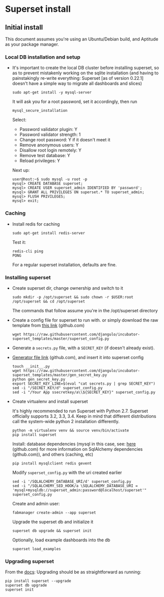 # Superset install

## Initial install

This document assumes you're using an Ubuntu/Debian build, and Aptitude as your package manager.

### Local DB installation and setup

 - It's important to create the local DB cluster before installing superset, so as to prevent mistakenly working on the sqlite installation (and having to painstakingly re-write everything: Superset [as of version 0.22.1] doesn't have a simple way to migrate all dashboards and slices)

    ```
    sudo apt-get install -y mysql-server
    ```
    It will ask you for a root password, set it accordingly, then run
    ```
    mysql_secure_installation
    ```
    Select:
    - Password validator plugin: Y
    - Password validator strength: 1
    - Change root password: Y if it doesn't meet it
    - Remove anonymous users: Y
    - Disallow root login remotely: Y
    - Remove test database: Y
    - Reload privileges: Y

    Next up:
    ```
    user@host:~$ sudo mysql -u root -p
    mysql> CREATE DATABASE superset;
    mysql> CREATE USER superset_admin IDENTIFIED BY 'password';
    mysql> GRANT ALL PRIVILEGES ON superset.* TO superset_admin;
    mysql> FLUSH PRIVILEGES;
    mysql> exit;
    ```

### Caching

 - Install redis for caching

    ```
    sudo apt-get install redis-server
    ```

    Test it:

    ```
    redis-cli ping
    PONG
    ```

    For a regular superset installation, defaults are fine.

### Installing superset

 - Create superset dir, change ownership and switch to it

    ```
    sudo mkdir -p /opt/superset && sudo chown -r $USER:root /opt/superset && cd /opt/superset
    ```

    The commands that follow assume you're in the /opt/superset directory

 - Create a config file for superset to run with. or simply download the raw template from [this link](https://github.com/djangulo/incubator-superset_templates/blob/master/superset_config.py) (github.com)

    ```
    wget https://raw.githubusercontent.com/djangulo/incubator-superset_templates/master/superset_config.py
    ```

- Generate a `secrets.py` file, with a `SECRET_KEY` (if doesn't already exist).
- [Generator file link](https://github.com/djangulo/incubator-superset_templates/blob/master/gen_secret_key.py) (github.com), and insert it into superset config

    ```
    touch __init__.py
    wget https://raw.githubusercontent.com/djangulo/incubator-superset_templates/master/gen_secret_key.py
    python gen_secret_key.py
    export SECRET_KEY_LINE=$(eval "cat secrets.py | grep SECRET_KEY")
    sed -i "/SECRET_KEY/d" superset_config.py
    sed -i "/Your App ssecretkey/a\\${SECRET_KEY}" superset_config.py
    ``` 

 - Create virtualenv and install superset
    
    It's highly recommended to run Superset with Python 2.7. Superset officially supports 3.2, 3.3, 3.4. Keep in mind that different distributions call the system-wide python 2 installation differently.

    ```
    python -m virtualenv venv && source venv/bin/activate
    pip install superset
    ```

    Install: database dependencies (mysql in this case, see: [here](https://superset.incubator.apache.org/installation.html#database-dependencies) (github.com) for more information on SqlAlchemy dependencies (github.com)), and others (caching, etc)

    ```
    pip install mysqlclient redis gevent
    ```
    
    Modify `superset_config.py` with the uri created earlier

    ```
    sed -i '/SQLALCHEMY_DATABASE_URI/d' superset_config.py
    sed -i "/SQLALCHEMY_SED_HOOK/a \SQLALCHEMY_DATABASE_URI = 'mysql+mysqldb://superset_admin:password@localhost/superset'" superset_config.py
    ```

    Create and admin user:

    ```
    fabmanager create-admin --app superset
    ```

    Upgrade the superset db and initialize it

    ```
    superset db upgrade && superset init
    ```

    Optionally, load example dashboards into the db

    ```
    superset load_examples
    ```

### Upgrading superset

From the [docs](https://superset.incubator.apache.org/installation.html#upgrading): Upgrading should be as straightforward as running:

```
pip install superset --upgrade
superset db upgrade
superset init
```
